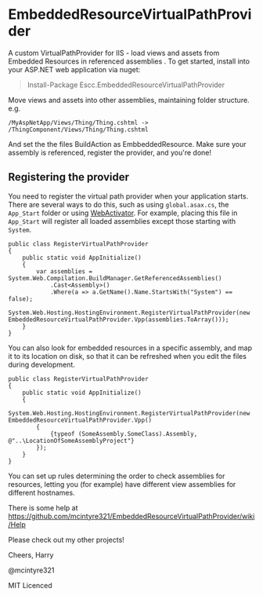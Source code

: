 # EmbeddedResourceVirtualPathProvider #

A custom VirtualPathProvider for IIS - load views and assets from Embedded Resources in referenced assemblies . To get started, install into your ASP.NET web application via nuget:

> Install-Package Escc.EmbeddedResourceVirtualPathProvider

Move views and assets into other assemblies, maintaining folder structure. e.g.

`/MyAspNetApp/Views/Thing/Thing.cshtml -> /ThingComponent/Views/Thing/Thing.cshtml`

And set the the files BuildAction as EmbbeddedResource. Make sure your assembly is referenced, register the provider, and you're done!

## Registering the provider

You need to register the virtual path provider when your application starts. There are several ways to do this, such as using `global.asax.cs`, the `App_Start` folder or using [WebActivator](https://github.com/davidebbo/WebActivator). For example, placing this file in `App_Start` will register all loaded assemblies except those starting with `System`.

	public class RegisterVirtualPathProvider
    {
        public static void AppInitialize()
        {
	        var assemblies = System.Web.Compilation.BuildManager.GetReferencedAssemblies()
	            .Cast<Assembly>()
	            .Where(a => a.GetName().Name.StartsWith("System") == false);
	        System.Web.Hosting.HostingEnvironment.RegisterVirtualPathProvider(new EmbeddedResourceVirtualPathProvider.Vpp(assemblies.ToArray()));
		}
	}

You can also look for embedded resources in a specific assembly, and map it to its location on disk, so that it can be refreshed when you edit the files during development.

	public class RegisterVirtualPathProvider
    {
        public static void AppInitialize()
        {
 			System.Web.Hosting.HostingEnvironment.RegisterVirtualPathProvider(new EmbeddedResourceVirtualPathProvider.Vpp()
            {
                {typeof (SomeAssembly.SomeClass).Assembly, @"..\LocationOfSomeAssemblyProject"}
            });
		}
	}

You can set up rules determining the order to check assemblies for resources, letting you (for example) have different view assemblies for different hostnames.

There is some help at https://github.com/mcintyre321/EmbeddedResourceVirtualPathProvider/wiki/Help

Please check out my other projects! 

Cheers, Harry

@mcintyre321

MIT Licenced
